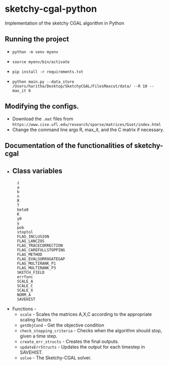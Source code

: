 # sketchy-cgal-python
Implementation of the sketchy CGAL algorithm in Python
## Running the project
- `python -m venv myenv`
- `source myenv/bin/activate`
- `pip install -r requirements.txt`

- `python main.py --data_store /Users/haritha/Desktop/SketchyCGAL/FilesMaxcut/data/ --R 10 --max_it 6`

## Modifying the configs. 
- Download the `.mat` files from `https://www.cise.ufl.edu/research/sparse/matrices/Gset/index.html`
- Change the command line args R, max_it, and the C matrix if necessary.

## Documentation of the functionalities of sketchy-cgal
- Class variables 
  - 
        z                                                     
        a
        b
        n 
        R
        T
        beta0
        K
        y0
        y
        pob
        stoptol
        FLAG_INCLUSION
        FLAG_LANCZOS
        FLAG_TRACECORRECTION
        FLAG_CAREFULLSTOPPING
        FLAG_METHOD
        FLAG_EVALSURROGATEGAP
        FLAG_MULTIRANK_P1
        FLAG_MULTIRANK_P3
        SKETCH_FIELD
        errfunc
        SCALE_A
        SCALE_C
        SCALE_X
        NORM_A
        SAVEHIST
      
- Functions - 
  - `scale` - Scales the matrices A,X,C according to the appropriate scaling factors
  - `getObjCond` - Get the objective condition
  - `check_stopping_criteria` - Checks when the algorithm should stop, given a time step.
  - `create_err_structs` - Creates the final outputs.
  - `updateErrStructs` - Updates the output for each timestep in SAVEHIST.
  - `solve` - The Sketchy-CGAL solver.

